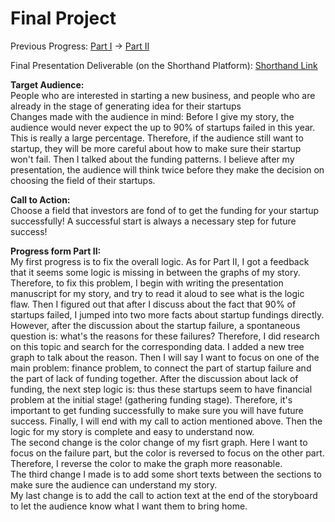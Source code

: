 # Final Project

Previous Progress:
[Part I](/final_project_part1.md) -> [Part II](/final_project_part2.md)

Final Presentation Deliverable (on the Shorthand Platform):
[Shorthand Link](https://carnegiemellon.shorthandstories.com/get-funding-successfully-to-start-a-startup/index.html)

**Target Audience:**  
People who are interested in starting a new business, and people who are already in the stage of generating idea for their startups  
Changes made with the audience in mind: Before I give my story, the audience would never expect the up to 90% of startups failed in this year. This is really a large percentage. Therefore, if the audience still want to startup, they will be more careful about how to make sure their startup won't fail. Then I talked about the funding patterns. I believe after my presentation, the audience will think twice before they make the decision on choosing the field of their startups.

**Call to Action:**  
Choose a field that investors are fond of to get the funding for your startup successfully! A successful start is always a necessary step for future success!

**Progress form Part II:**  
My first progress is to fix the overall logic. As for Part II, I got a feedback that it seems some logic is missing in between the graphs of my story. Therefore, to fix this problem, I begin with writing the presentation manuscript for my story, and try to read it aloud to see what is the logic flaw. Then I figured out that after I discuss about the fact that 90% of startups failed, I jumped into two more facts about startup fundings directly. However, after the discussion about the startup failure, a spontaneous question is: what's the reasons for these failures? Therefore, I did research on this topic and search for the corresponding data. I added a new tree graph to talk about the reason. Then I will say I want to focus on one of the main problem: finance problem, to connect the part of startup failure and the part of lack of funding together. After the discussion about lack of funding, the next step logic is: thus these startups seem to have financial problem at the initial stage! (gathering funding stage). Therefore, it's important to get funding successfully to make sure you will have future success. Finally, I will end with my call to action mentioned above. Then the logic for my story is complete and easy to understand now.  
The second change is the color change of my fisrt graph. Here I want to focus on the failure part, but the color is reversed to focus on the other part. Therefore, I reverse the color to make the graph more reasonable.  
The third change I made is to add some short texts between the sections to make sure the audience can understand my story.  
My last change is to add the call to action text at the end of the storyboard to let the audience know what I want them to bring home.
